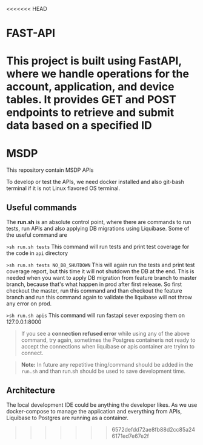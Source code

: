 <<<<<<< HEAD
# FAST-API
This project is built using FastAPI, where we handle operations for the account, application, and device tables. It provides GET and POST endpoints to retrieve and submit data based on a specified ID
=======
# MSDP

This repository contain MSDP APIs

To develop or test the APIs, we need docker installed and also git-bash terminal if it is not Linux flavored OS terminal.

## Useful commands
The **run.sh** is an absolute control point, where there are commands to run tests, run APIs and also applying DB migrations using Liquibase. Some of the useful command are

`>sh run.sh tests` This command will run tests and print test coverage for the code in `api` directory

`>sh run.sh tests NO_DB_SHUTDOWN` This will again run the tests and print test coverage report, but this time it will not shutdown the DB at the end. This is needed when you want to apply DB migration from feature branch to master branch, because that's what happen in prod after first release. So first checkout the master, run this command and than checkout the feature branch and run this command again to validate the liquibase will not throw any error on prod.

`>sh run.sh apis` This command will run fastapi sever exposing them on 127.0.0.1:8000

>If you see a **connection refused error** while using any of the above command, try again, sometimes the Postgres containeris not ready to accept the connections when liquibase or apis container are tryinn to connect.

>**Note:** In future any repetitive thing/command should be added in the `run.sh` and than run.sh should be used to save development time.
## Architecture
The local development IDE could be anything the developer likes. As we use docker-compose to manage the application and everything from APIs, Liquibase to Postgres are running as a container.
>>>>>>> 6572defdd72ae8fb88d2cc85a246171ed7e67e2f
